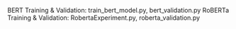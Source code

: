 BERT Training & Validation: train_bert_model.py, bert_validation.py
RoBERTa Training & Validation: RobertaExperiment.py, roberta_validation.py
